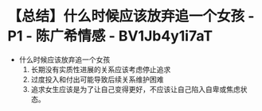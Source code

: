 # 【总结】什么时候应该放弃追一个女孩 - P1 - 陈广希情感 - BV1Jb4y1i7aT

-   什么时候应该放弃追一个女孩
    1.  长期没有实质性进展的关系应该考虑停止追求
    2.  过度投入和付出可能导致后续关系维护困难
    3.  追求女生应该是为了让自己变得更好，不应该让自己陷入自卑或焦虑状态。